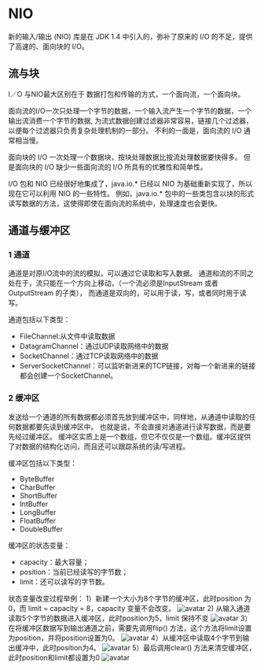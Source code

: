 # NIO
新的输入/输出 (NIO) 库是在 JDK 1.4 中引入的，弥补了原来的 I/O 的不足，提供了高速的、面向块的 I/O。

## 流与块
I／O 与NIO最大区别在于 数据打包和传输的方式，一个面向流，一个面向块。

面向流的I/O一次只处理一个字节的数据，一个输入流产生一个字节的数据，一个输出流消费一个字节的数据,
为流式数据创建过滤器非常容易，链接几个过滤器，以便每个过滤器只负责复杂处理机制的一部分。
不利的一面是，面向流的 I/O 通常相当慢。

面向块的 I/O 一次处理一个数据块，按块处理数据比按流处理数据要快得多。
但是面向块的 I/O 缺少一些面向流的 I/O 所具有的优雅性和简单性。

I/O 包和 NIO 已经很好地集成了，java.io.* 已经以 NIO 为基础重新实现了，所以现在它可以利用 NIO 的一些特性。
例如，java.io.* 包中的一些类包含以块的形式读写数据的方法，这使得即使在面向流的系统中，处理速度也会更快。

## 通道与缓冲区

### 1 通道
通道是对原I/O流中的流的模拟，可以通过它读取和写入数据。
通道和流的不同之处在于，流只能在一个方向上移动，（一个流必须是InputStream 或者 OutputStream 的子类），
而通道是双向的，可以用于读，写，或者同时用于读写。

通道包括以下类型：
- FileChannel:从文件中读取数据
- DatagramChannel：通过UDP读取网络中的数据
- SocketChannel：通过TCP读取网络中的数据
- ServerSocketChannel：可以监听新进来的TCP链接，对每一个新进来的链接都会创建一个SocketChannel。

### 2 缓冲区
发送给一个通道的所有数据都必须首先放到缓冲区中，同样地，从通道中读取的任何数据都要先读到缓冲区中。
也就是说，不会直接对通道进行读写数据，而是要先经过缓冲区。
缓冲区实质上是一个数组，但它不仅仅是一个数组。缓冲区提供了对数据的结构化访问，而且还可以跟踪系统的读/写进程。

缓冲区包括以下类型：
- ByteBuffer
- CharBuffer
- ShortBuffer
- IntBuffer
- LongBuffer
- FloatBuffer
- DoubleBuffer

缓冲区的状态变量：

- capacity：最大容量；
- position：当前已经读写的字节数；
- limit：还可以读写的字节数。

状态变量改变过程举例：
1）新建一个大小为8个字节的缓冲区，此时position 为 0，而 limit = capacity = 8，capacity 变量不会改变。
![avatar](https://camo.githubusercontent.com/2a7124242c8d67203a0644255fa0c266ab047afa/68747470733a2f2f63732d6e6f7465732d313235363130393739362e636f732e61702d6775616e677a686f752e6d7971636c6f75642e636f6d2f31626561333938662d313761372d346636372d613930622d3965326432343365616139612e706e67)
2) 从输入通道读取5个字节的数据进入缓冲区，此时position为5，limit 保持不变
![avatar](https://camo.githubusercontent.com/cbbc8451d44890665c19f2a38df033cb9e871ab0/68747470733a2f2f63732d6e6f7465732d313235363130393739362e636f732e61702d6775616e677a686f752e6d7971636c6f75642e636f6d2f38303830346635322d383831352d343039362d623530362d3438656566336565643563362e706e67)
3）在将缓冲区数据写到输出通道之前，需要先调用flip() 方法，这个方法将limit设置为position，并将position设置为0。
![avatar](https://camo.githubusercontent.com/8bbcea5699a8eea9c58fc91686ba864aa3c23ff9/68747470733a2f2f63732d6e6f7465732d313235363130393739362e636f732e61702d6775616e677a686f752e6d7971636c6f75642e636f6d2f39353265303662642d356136352d346361622d383265342d6464313533363436326633382e706e67)
4）从缓冲区中读取4个字节到输出缓冲中，此时position为4。
![avatar](https://camo.githubusercontent.com/f075744aafa9559fffb84311e34036d6d66b9b7f/68747470733a2f2f63732d6e6f7465732d313235363130393739362e636f732e61702d6775616e677a686f752e6d7971636c6f75642e636f6d2f62356264636265322d623935382d346165662d393135312d3661643936336362323862342e706e67)
5）最后调用clear() 方法来清空缓冲区，此时position和limit都设置为0
![avatar](https://camo.githubusercontent.com/249f208058a7acab94a75516a404eb2dde74a816/68747470733a2f2f63732d6e6f7465732d313235363130393739362e636f732e61702d6775616e677a686f752e6d7971636c6f75642e636f6d2f36376266353438372d633435642d343962362d623963302d6130353864386336383930322e706e67)